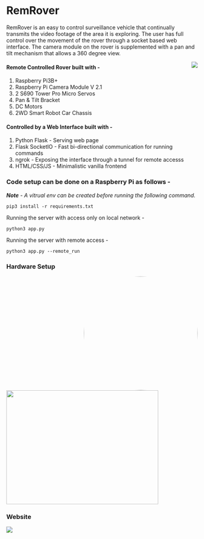 # RemRover

RemRover is an easy to control surveillance vehicle that continually transmits the video footage of the area it is exploring. The user has full control over the 
movement of the rover through a socket based web interface. The camera module on the rover is supplemented with a pan and tilt mechanism that allows a 360 
degree view. 

<img align="right" src="https://user-images.githubusercontent.com/74781344/151489411-dbec2c7e-0532-407a-a16a-45ae372b0cf4.jpg">

#### Remote Controlled Rover built with - ####
1. Raspberry Pi3B+
2. Raspberry Pi Camera Module V 2.1
3. 2 S690 Tower Pro Micro Servos
4. Pan & Tilt Bracket 
5. DC Motors 
6. 2WD Smart Robot Car Chassis 

#### Controlled by a Web Interface built with - ####
1. Python Flask - Serving web page
2. Flask SocketIO - Fast bi-directional communication for running commands
3. ngrok - Exposing the interface through a tunnel for remote accesss
4. HTML/CSS/JS - Minimalistic vanilla frontend 


### Code setup can be done on a Raspberry Pi as follows - ### 

_**Note** - A vitrual env can be created before running the following command._

```
pip3 install -r requirements.txt
```

Running the server with access only on local network - 

```
python3 app.py
```

Running the server with remote access - 

```
python3 app.py --remote_run
```
### Hardware Setup ### 
<img align="right" src="https://user-images.githubusercontent.com/74781344/160652655-47335fb6-a509-4a79-9d82-70a13e9e2415.jpeg" width="300" height="300" style="border-radius:50%">
<img src="https://user-images.githubusercontent.com/74781344/160652646-41234466-3584-40de-89f6-ba0ec68dc416.jpeg" width="400" height="300">

### Website ###
<img src="https://user-images.githubusercontent.com/74781344/160654050-4fd0b75c-245e-496a-a963-13ec0cd1ab77.png">

